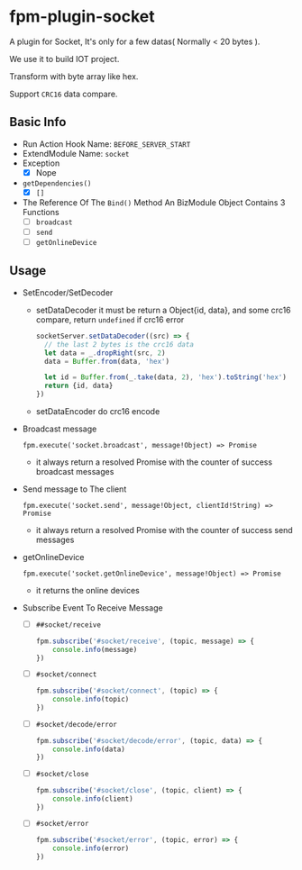 # fpm-plugin-socket

A plugin for Socket, It's only for a few datas( Normally < 20 bytes ). 

We use it to build IOT project.

Transform with byte array like hex.

Support `CRC16` data compare.


## Basic Info
- Run Action Hook Name: `BEFORE_SERVER_START`
- ExtendModule Name: `socket`
- Exception
  - [x] Nope
- `getDependencies()`
  - [x] `[]`
- The Reference Of The `Bind()` Method
  An BizModule Object Contains 3 Functions
  - [ ] `broadcast`
  - [ ] `send`
  - [ ] `getOnlineDevice`

## Usage
- SetEncoder/SetDecoder

  - setDataDecoder
    it must be return a Object{id, data}, and some crc16 compare, return `undefined` if crc16 error
    
    ```javascript
    socketServer.setDataDecoder((src) => {
      // the last 2 bytes is the crc16 data
      let data = _.dropRight(src, 2)
      data = Buffer.from(data, 'hex')

      let id = Buffer.from(_.take(data, 2), 'hex').toString('hex')
      return {id, data}
    })
    ```
  - setDataEncoder
    do crc16 encode

- Broadcast message

  `fpm.execute('socket.broadcast', message!Object) => Promise`
  - it always return a resolved Promise with the counter of success broadcast messages

- Send message to The client

  `fpm.execute('socket.send', message!Object, clientId!String) => Promise`
  - it always return a resolved Promise with the counter of success send messages

- getOnlineDevice

  `fpm.execute('socket.getOnlineDevice', message!Object) => Promise`
  - it returns the online devices

- Subscribe Event To Receive Message 
  - [ ] `##socket/receive`
    ```javascript
	fpm.subscribe('#socket/receive', (topic, message) => {
		console.info(message)
	})
	```
  - [ ] `#socket/connect`
    ```javascript
	fpm.subscribe('#socket/connect', (topic) => {
		console.info(topic)
	})
	```
  - [ ] `#socket/decode/error`
    ```javascript
	fpm.subscribe('#socket/decode/error', (topic, data) => {
		console.info(data)
	})
	```
  - [ ] `#socket/close`
    ```javascript
	fpm.subscribe('#socket/close', (topic, client) => {
		console.info(client)
	})
	```
  - [ ] `#socket/error`
    ```javascript
	fpm.subscribe('#socket/error', (topic, error) => {
		console.info(error)
	})
	``` 